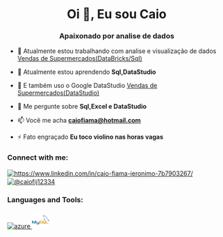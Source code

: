 <h1 align="center">Oi 👋, Eu sou Caio</h1>
<h3 align="center">Apaixonado por analise de dados</h3>

- 🔭 Atualmente estou trabalhando com analise e visualização de dados [Vendas de Supermercados(DataBricks/Sql)](https://databricks-prod-cloudfront.cloud.databricks.com/public/4027ec902e239c93eaaa8714f173bcfc/4019576297183250/4169241689623555/7726196484123828/latest.html)

- 🌱 Atualmente estou aprendendo **Sql,DataStudio**

- 👯 E também uso o Google DataStudio [Vendas de Supermercados(DataStudio)](https://lookerstudio.google.com/reporting/d008381a-1796-4eda-9cd4-cfb24912b8c1)

- 💬 Me pergunte sobre **Sql,Excel e DataStudio**

- 📫 Você me acha **caiofiama@hotmail.com**

- ⚡ Fato engraçado **Eu toco violino nas horas vagas**

<h3 align="left">Connect with me:</h3>
<p align="left">
<a href="https://linkedin.com/in/https://www.linkedin.com/in/caio-fiama-jeronimo-7b7903267/" target="blank"><img align="center" src="https://raw.githubusercontent.com/rahuldkjain/github-profile-readme-generator/master/src/images/icons/Social/linked-in-alt.svg" alt="https://www.linkedin.com/in/caio-fiama-jeronimo-7b7903267/" height="30" width="40" /></a>
<a href="https://instagram.com/@caiofij12334" target="blank"><img align="center" src="https://raw.githubusercontent.com/rahuldkjain/github-profile-readme-generator/master/src/images/icons/Social/instagram.svg" alt="@caiofij12334" height="30" width="40" /></a>
</p>

<h3 align="left">Languages and Tools:</h3>
<p align="left"> <a href="https://azure.microsoft.com/en-in/" target="_blank" rel="noreferrer"> <img src="https://www.vectorlogo.zone/logos/microsoft_azure/microsoft_azure-icon.svg" alt="azure" width="40" height="40"/> </a> <a href="https://www.mysql.com/" target="_blank" rel="noreferrer"> <img src="https://raw.githubusercontent.com/devicons/devicon/master/icons/mysql/mysql-original-wordmark.svg" alt="mysql" width="40" height="40"/> </a> </p>


<!---
- 👋 Hi, I’m @Caiofiama
- 👀 I’m interested in ...
- 🌱 I’m currently learning ...
- 💞️ I’m looking to collaborate on ...
- 📫 How to reach me ...
- 😄 Pronouns: ...
- ⚡ Fun fact: ...


Caiofiama/Caiofiama is a ✨ special ✨ repository because its `README.md` (this file) appears on your GitHub profile.
You can click the Preview link to take a look at your changes.
--->
